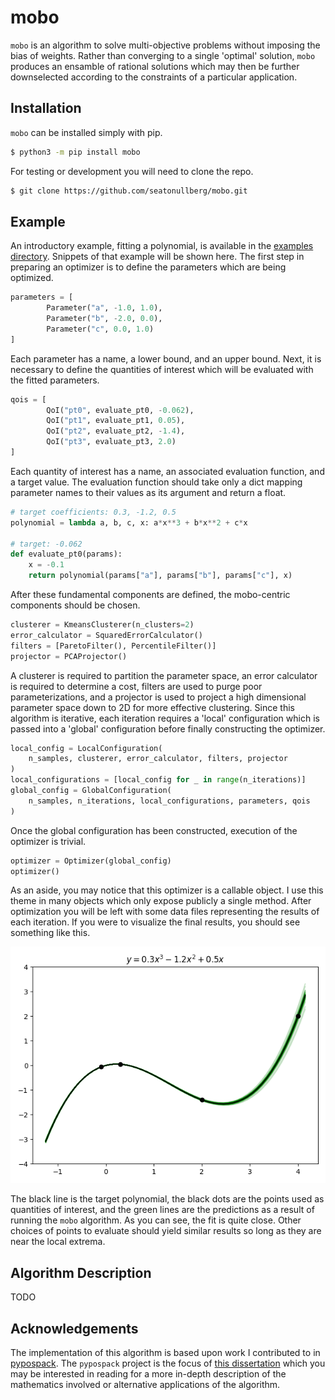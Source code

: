 # mobo
`mobo` is an algorithm to solve multi-objective problems without imposing the bias of weights. Rather than converging to a single 'optimal' solution, `mobo` produces an ensamble of rational solutions which may then be further downselected according to the constraints of a particular application.

## Installation
`mobo` can be installed simply with pip. 
```bash
$ python3 -m pip install mobo
```
For testing or development you will need to clone the repo.
```bash
$ git clone https://github.com/seatonullberg/mobo.git
```

## Example
An introductory example, fitting a polynomial, is available in the [examples directory](./examples). Snippets of that example will be shown here. The first step in preparing an optimizer is to define the parameters which are being optimized.
```python
parameters = [
        Parameter("a", -1.0, 1.0), 
        Parameter("b", -2.0, 0.0),
        Parameter("c", 0.0, 1.0)
]
```
Each parameter has a name, a lower bound, and an upper bound. Next, it is necessary to define the quantities of interest which will be evaluated with the fitted parameters.
```python
qois = [
        QoI("pt0", evaluate_pt0, -0.062),
        QoI("pt1", evaluate_pt1, 0.05),
        QoI("pt2", evaluate_pt2, -1.4),
        QoI("pt3", evaluate_pt3, 2.0)
]
```
Each quantity of interest has a name, an associated evaluation function, and a target value. The evaluation function should take only a dict mapping parameter names to their values as its argument and return a float.
```python
# target coefficients: 0.3, -1.2, 0.5
polynomial = lambda a, b, c, x: a*x**3 + b*x**2 + c*x

# target: -0.062
def evaluate_pt0(params):
    x = -0.1
    return polynomial(params["a"], params["b"], params["c"], x)
```
After these fundamental components are defined, the mobo-centric components should be chosen.
```python
clusterer = KmeansClusterer(n_clusters=2)
error_calculator = SquaredErrorCalculator()
filters = [ParetoFilter(), PercentileFilter()]
projector = PCAProjector()
```
A clusterer is required to partition the parameter space, an error calculator is required to determine a cost, filters are used to purge poor parameterizations, and a projector is used to project a high dimensional parameter space down to 2D for more effective clustering. Since this algorithm is iterative, each iteration requires a 'local' configuration which is passed into a 'global' configuration before finally constructing the optimizer.
```python
local_config = LocalConfiguration(
    n_samples, clusterer, error_calculator, filters, projector
)
local_configurations = [local_config for _ in range(n_iterations)]
global_config = GlobalConfiguration(
    n_samples, n_iterations, local_configurations, parameters, qois
)
```
Once the global configuration has been constructed, execution of the optimizer is trivial.
```python
optimizer = Optimizer(global_config)    
optimizer()
```
As an aside, you may notice that this optimizer is a callable object. I use this theme in many objects which only expose publicly a single method. After optimization you will be left with some data files representing the results of each iteration. If you were to visualize the final results, you should see something like this.

![polynomial fit results](./figures/polynomial.png)

The black line is the target polynomial, the black dots are the points used as quantities of interest, and the green lines are the predictions as a result of running the `mobo` algorithm. As you can see, the fit is quite close. Other choices of points to evaluate should yield similar results so long as they are near the local extrema.

## Algorithm Description
TODO

## Acknowledgements
The implementation of this algorithm is based upon work I contributed to in [pypospack](https://github.com/eragasa/pypospack). The `pypospack` project is the focus of [this dissertation](http://phillpot.mse.ufl.edu/wp-content/uploads/2019/08/2019_Ragasa_Dissertation.pdf) which you may be interested in reading for a more in-depth description of the mathematics involved or alternative applications of the algorithm. 
